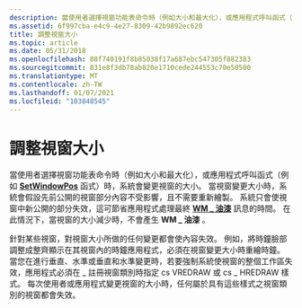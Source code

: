 ```yaml
---
description: 當使用者選擇視窗功能表命令時（例如大小和最大化），或應用程式呼叫函式（例如 SetWindowPos 函式）時，系統會變更視窗的大小。
ms.assetid: 6f997cba-e4c9-4e27-8309-42b9892ec620
title: 調整視窗大小
ms.topic: article
ms.date: 05/31/2018
ms.openlocfilehash: 88f740191f8b85038f17a687ebc547305f882383
ms.sourcegitcommit: 831e8f3db78ab820e1710cede244553c70e50500
ms.translationtype: MT
ms.contentlocale: zh-TW
ms.lasthandoff: 01/07/2021
ms.locfileid: "103848545"
---
```

# <a name="resized-windows"></a>調整視窗大小

當使用者選擇視窗功能表命令時（例如大小和最大化），或應用程式呼叫函式（例如 [**SetWindowPos**](/windows/win32/api/winuser/nf-winuser-setwindowpos) 函式）時，系統會變更視窗的大小。 當視窗變更大小時，系統會假設先前公開的視窗部分內容不受影響，且不需要重新繪製。 系統只會使視窗中新公開的部分失效，這可節省應用程式處理最終 [**WM \_ 油漆**](wm-paint.md) 訊息的時間。 在此情況下，當視窗的大小減少時，不會產生 **WM \_ 油漆** 。

針對某些視窗，對視窗大小所做的任何變更都會使內容失效。 例如，將時鐘臉部調整成整齊顯示在其視窗內的時鐘應用程式，必須在視窗變更大小時重繪時鐘。 當您在進行垂直、水準或垂直和水準變更時，若要強制系統使視窗的整個工作區失效，應用程式必須在 \_ 註冊視窗類別時指定 cs VREDRAW 或 cs \_ HREDRAW 樣式。 每次使用者或應用程式變更視窗的大小時，任何屬於具有這些樣式之視窗類別的視窗都會失效。

 

 
